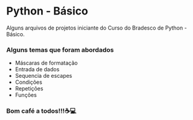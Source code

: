 <h1>Python - Básico</h1>
<p>
Alguns arquivos de projetos iniciante do Curso do Bradesco de Python - Básico.
</p>
<h3>
Alguns temas que foram abordados
</h3>
<ul>
<li>Máscaras de formatação</li>
<li>Entrada de dados</li>
<li>Sequencia de escapes</li>
<li>Condições</li>
<li>Repetições</li>
<li>Funções</li>
</ul>
<h3>
Bom café a todos!!!☕💻
</h3>
